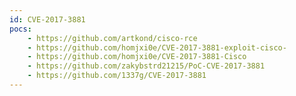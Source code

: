 ```yaml
---
id: CVE-2017-3881
pocs:
    - https://github.com/artkond/cisco-rce
    - https://github.com/homjxi0e/CVE-2017-3881-exploit-cisco-
    - https://github.com/homjxi0e/CVE-2017-3881-Cisco
    - https://github.com/zakybstrd21215/PoC-CVE-2017-3881
    - https://github.com/1337g/CVE-2017-3881
---
```

